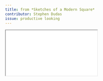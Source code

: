 ```yaml
---
title: from *Sketches of a Modern Square*
contributor: Stephen Dudas
issue: productive looking
---
```


<iframe src="/assets/pdfs/dudas-sketches.pdf"></iframe>
